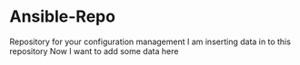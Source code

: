 # Ansible-Repo
Repository for your configuration management
I am inserting data in to this repository
Now I want to add some data here
